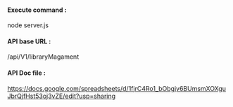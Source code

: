 #### Execute command : 
node server.js
#### API base URL :  
/api/V1/libraryMagament
#### API Doc file :
https://docs.google.com/spreadsheets/d/1fjrC4Ro1_bObgjv6BUmsmXOXguJbrQjfHst53oj3vZE/edit?usp=sharing